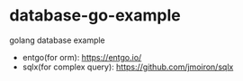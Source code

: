 # database-go-example
golang database example

- entgo(for orm): https://entgo.io/
- sqlx(for complex query): https://github.com/jmoiron/sqlx
